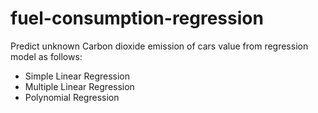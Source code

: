 # fuel-consumption-regression

Predict unknown Carbon dioxide emission of cars value from regression model as follows:
- Simple Linear Regression
- Multiple Linear Regression
- Polynomial Regression
